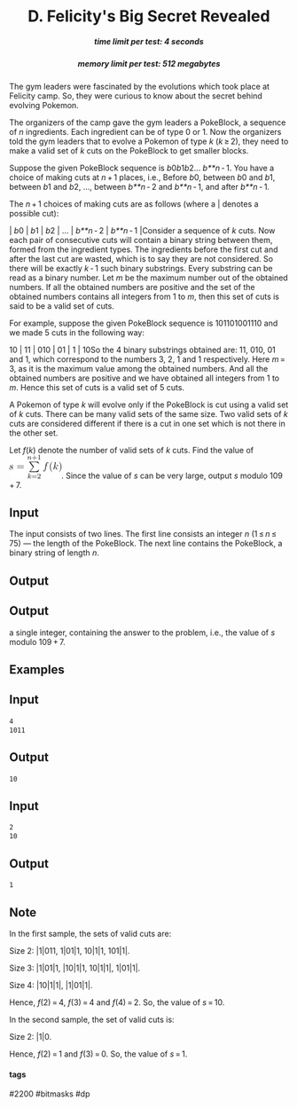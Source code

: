 <h1 style='text-align: center;'> D. Felicity's Big Secret Revealed</h1>

<h5 style='text-align: center;'>time limit per test: 4 seconds</h5>
<h5 style='text-align: center;'>memory limit per test: 512 megabytes</h5>

The gym leaders were fascinated by the evolutions which took place at Felicity camp. So, they were curious to know about the secret behind evolving Pokemon. 

The organizers of the camp gave the gym leaders a PokeBlock, a sequence of *n* ingredients. Each ingredient can be of type 0 or 1. Now the organizers told the gym leaders that to evolve a Pokemon of type *k* (*k* ≥ 2), they need to make a valid set of *k* cuts on the PokeBlock to get smaller blocks.

Suppose the given PokeBlock sequence is *b*0*b*1*b*2... *b**n* - 1. You have a choice of making cuts at *n* + 1 places, i.e., Before *b*0, between *b*0 and *b*1, between *b*1 and *b*2, ..., between *b**n* - 2 and *b**n* - 1, and after *b**n* - 1.

The *n* + 1 choices of making cuts are as follows (where a | denotes a possible cut):

| *b*0 | *b*1 | *b*2 | ... | *b**n* - 2 | *b**n* - 1 |Consider a sequence of *k* cuts. Now each pair of consecutive cuts will contain a binary string between them, formed from the ingredient types. The ingredients before the first cut and after the last cut are wasted, which is to say they are not considered. So there will be exactly *k* - 1 such binary substrings. Every substring can be read as a binary number. Let *m* be the maximum number out of the obtained numbers. If all the obtained numbers are positive and the set of the obtained numbers contains all integers from 1 to *m*, then this set of cuts is said to be a valid set of cuts.

For example, suppose the given PokeBlock sequence is 101101001110 and we made 5 cuts in the following way:

10 | 11 | 010 | 01 | 1 | 10So the 4 binary substrings obtained are: 11, 010, 01 and 1, which correspond to the numbers 3, 2, 1 and 1 respectively. Here *m* = 3, as it is the maximum value among the obtained numbers. And all the obtained numbers are positive and we have obtained all integers from 1 to *m*. Hence this set of cuts is a valid set of 5 cuts.

A Pokemon of type *k* will evolve only if the PokeBlock is cut using a valid set of *k* cuts. There can be many valid sets of the same size. Two valid sets of *k* cuts are considered different if there is a cut in one set which is not there in the other set.

Let *f*(*k*) denote the number of valid sets of *k* cuts. Find the value of ![](images/1f553c10ee29622384beda9934a033e929407c9c.png). Since the value of *s* can be very large, output *s* modulo 109 + 7.

## Input

The input consists of two lines. The first line consists an integer *n* (1 ≤ *n* ≤ 75) — the length of the PokeBlock. The next line contains the PokeBlock, a binary string of length *n*.

## Output

## Output

 a single integer, containing the answer to the problem, i.e., the value of *s* modulo 109 + 7.

## Examples

## Input


```
4  
1011  

```
## Output


```
10  

```
## Input


```
2  
10  

```
## Output


```
1  

```
## Note

In the first sample, the sets of valid cuts are:

Size 2: |1|011, 1|01|1, 10|1|1, 101|1|.

Size 3: |1|01|1, |10|1|1, 10|1|1|, 1|01|1|.

Size 4: |10|1|1|, |1|01|1|.

Hence, *f*(2) = 4, *f*(3) = 4 and *f*(4) = 2. So, the value of *s* = 10.

In the second sample, the set of valid cuts is:

Size 2: |1|0.

Hence, *f*(2) = 1 and *f*(3) = 0. So, the value of *s* = 1.



#### tags 

#2200 #bitmasks #dp 